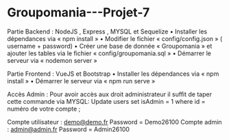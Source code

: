 # Groupomania---Projet-7

Partie Backend : NodeJS , Express , MYSQL  et Sequelize
•	Installer les dépendances via « npm install »
•	Modifier le fichier « config/config.json » ( username + password)
•	Créer une base de donnée « Groupomania » et ajouter les tables via le fichier « config/groupomania.sql »
•	Démarrer le serveur via « nodemon server »


Partie Frontend : VueJS et Bootstrap
•	Installer les dépendances via « npm install »
•	Démarrer le serveur via « npm run serve »

Accès Admin :
Pour avoir accès aux droit administrateur il suffit de taper cette commande via MYSQL: 
Update  users set isAdmin =  1  where id =  numéro de votre compte ;

Compte utilisateur : demo@demo.fr  Password = Demo26100
Compte admin : admin@admin.fr  Password = Admin26100


